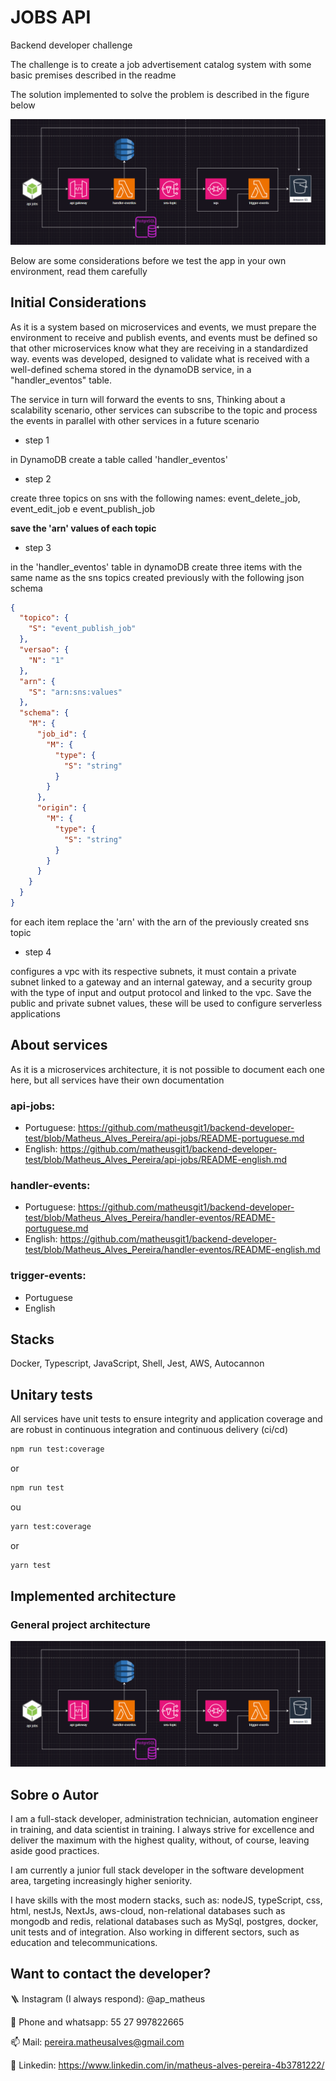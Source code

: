 # JOBS API

Backend developer challenge

The challenge is to create a job advertisement catalog system with some basic premises described in the readme

The solution implemented to solve the problem is described in the figure below

![Arquitetura](https://github.com/matheusgit1/backend-developer-test/blob/Matheus_Alves_Pereira/assets/architecture.png)

Below are some considerations before we test the app in your own environment, read them carefully

## Initial Considerations

As it is a system based on microservices and events, we must prepare the environment to receive and publish events, and events must be defined so that other microservices know what they are receiving in a standardized way. events was developed, designed to validate what is received with a well-defined schema stored in the dynamoDB service, in a "handler_eventos" table.

The service in turn will forward the events to sns,
Thinking about a scalability scenario, other services can subscribe to the topic and process the events in parallel with other services in a future scenario

- step 1

in DynamoDB create a table called 'handler_eventos'

- step 2

create three topics on sns with the following names: event_delete_job, event_edit_job e event_publish_job

**save the 'arn' values of each topic**

- step 3

in the 'handler_eventos' table in dynamoDB create three items with the same name as the sns topics created previously with the following json schema

```JSON
{
  "topico": {
    "S": "event_publish_job"
  },
  "versao": {
    "N": "1"
  },
  "arn": {
    "S": "arn:sns:values"
  },
  "schema": {
    "M": {
      "job_id": {
        "M": {
          "type": {
            "S": "string"
          }
        }
      },
      "origin": {
        "M": {
          "type": {
            "S": "string"
          }
        }
      }
    }
  }
}
```

for each item replace the 'arn' with the arn of the previously created sns topic

- step 4

configures a vpc with its respective subnets, it must contain a private subnet linked to a gateway and an internal gateway, and a security group with the type of input and output protocol and linked to the vpc.
Save the public and private subnet values, these will be used to configure serverless applications

## About services

As it is a microservices architecture, it is not possible to document each one here, but all services have their own documentation

### api-jobs:

- Portuguese: https://github.com/matheusgit1/backend-developer-test/blob/Matheus_Alves_Pereira/api-jobs/README-portuguese.md
- English: https://github.com/matheusgit1/backend-developer-test/blob/Matheus_Alves_Pereira/api-jobs/README-english.md

### handler-events:

- Portuguese: https://github.com/matheusgit1/backend-developer-test/blob/Matheus_Alves_Pereira/handler-eventos/README-portuguese.md
- English: https://github.com/matheusgit1/backend-developer-test/blob/Matheus_Alves_Pereira/handler-eventos/README-english.md

### trigger-events:

- Portuguese
- English

## Stacks

Docker, Typescript, JavaScript, Shell, Jest, AWS, Autocannon

## Unitary tests

All services have unit tests to ensure integrity and application coverage and are robust in continuous integration and continuous delivery (ci/cd)

```bash
npm run test:coverage
```

or

```bash
npm run test
```

ou

```bash
yarn test:coverage
```

or

```bash
yarn test

```

## Implemented architecture

### General project architecture

![Arquitetura](https://github.com/matheusgit1/backend-developer-test/blob/Matheus_Alves_Pereira/assets/architecture.png)

## Sobre o Autor

I am a full-stack developer, administration technician, automation engineer in training, and data scientist in training. I always strive for excellence and deliver the maximum with the highest quality, without, of course, leaving aside good practices.

I am currently a junior full stack developer in the software development area, targeting increasingly higher seniority.

I have skills with the most modern stacks, such as: nodeJS, typeScript, css, html, nestJs, NextJs, aws-cloud, non-relational databases such as mongodb and redis, relational databases such as MySql, postgres, docker, unit tests and of integration. Also working in different sectors, such as education and telecommunications.

## Want to contact the developer?

🪜 Instagram (I always respond): @ap_matheus

📱 Phone and whatsapp: 55 27 997822665

📫 Mail: pereira.matheusalves@gmail.com

🔗 Linkedin: https://www.linkedin.com/in/matheus-alves-pereira-4b3781222/
